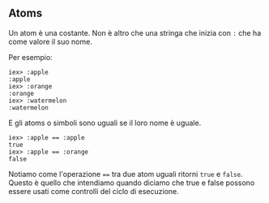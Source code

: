 ## Atoms

Un atom  è una costante. Non è altro che una stringa che inizia con `:` che ha come valore il suo nome.


Per esempio: 

```
iex> :apple
:apple
iex> :orange
:orange
iex> :watermelon
:watermelon
```


E gli atoms o simboli sono uguali se il loro nome è uguale. 

```
iex> :apple == :apple
true
iex> :apple == :orange
false
```

Notiamo come l'operazione `==` tra due atom uguali ritorni `true` e `false`. Questo è
quello che intendiamo quando diciamo che true e false possono essere usati come 
controlli del ciclo di esecuzione.